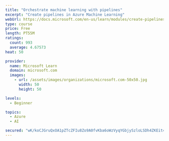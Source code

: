 ```yaml
---
title: "Orchestrate machine learning with pipelines"
excerpt: "Create pipelines in Azure Machine Learning"
webUrl: https://docs.microsoft.com/en-us/learn/modules/create-pipelines-in-aml/
type: course
price: Free
length: PT55M
ratings:
  count: 993
  average: 4.67573
heat: 50

provider:
  name: Microsoft Learn
  domain: microsoft.com
  images:
    - url: /assets/images/organizations/microsoft.com-50x50.jpg
      width: 50
      height: 50

levels:
  - Beginner

topics:
  - Azure
  - AI

secured: "wK/koCJGruQxOA1pZTcZFIu8Zo9A0fvKba6oWzVyqYGbjySzloLSDh4ZKEit4RtwTTCPZwqgfvpcl7fCE/rckogX9ssbMFlOdxUTx0VzBNiIf8qO3ke3gwMagokurm2cXbMaDbQU8iJxdO42r+SC3EUjEok7Bg03+1j2bzYz3ryKaf5G1c4g5zT76FWwmJ2salxeVPenN3wBq4vsC72aV5kxRiN5ARHASUUco5o3xykzGNDX8Hgn20sm96lFpbO5Q+2R7qBSa2fousnMPscZCupJLsHBSTAIWKyCNdUt/OiQ8jHYyZJrgoOkVGK+UXxfnWLYpR0lNtaV9oV+6OYIAKSwXG8JEcWwgBgETU8rYpX3NFtlZLUKQJe1KICTOcxviwyCgJy59hCPMcUnfSYCoDJG0do59B+2ts8JzS88W6Q=;LH/raT9W3M4KHxN/R4OX2w=="
---
```


